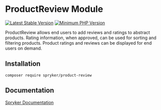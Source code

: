 # ProductReview Module
[![Latest Stable Version](https://poser.pugx.org/spryker/product-review/v/stable.svg)](https://packagist.org/packages/spryker/product-review)
[![Minimum PHP Version](https://img.shields.io/badge/php-%3E%3D%207.4-8892BF.svg)](https://php.net/)

ProductReview allows end users to add reviews and ratings to abstract products. Rating information, when approved, can be used for sorting and filtering products. Product ratings and reviews can be displayed for end users on demand.

## Installation

```
composer require spryker/product-review
```

## Documentation

[Spryker Documentation](https://docs.spryker.com)
